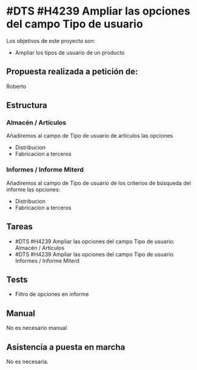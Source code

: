 # #DTS #H4239 Ampliar las opciones del campo Tipo de usuario

Los objetivos de este proyecto son:
+ Ampliar los tipos de usuario de un producto

## Propuesta realizada a petición de:
Roberto

## Estructura

### Almacén / Artículos
Añadiremos al campo de Tipo de usuario de artículos las opciones
+ Distribucion
+ Fabricacion a terceros

### Informes / Informe Miterd
Añadiremos al campo de Tipo de usuario de los criterios de búsqueda del informe las opciones:
+ Distribucion
+ Fabricacion a terceros

## Tareas
* #DTS #H4239 Ampliar las opciones del campo Tipo de usuario. Almacén / Artículos
* #DTS #H4239 Ampliar las opciones del campo Tipo de usuario. Informes / Informe Miterd

## Tests
+ Filtro de opciones en informe

## Manual
No es necesario manual

## Asistencia a puesta en marcha
No es necesaria.
